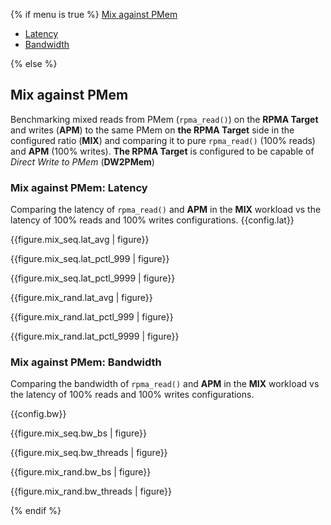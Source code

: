 {% if menu is true %}
<a class="pure-menu-heading" href="#mix">Mix against PMem</a>
<ul class="pure-menu-list">
    <li class="pure-menu-item"><a href="#mix-lat" class="pure-menu-link">Latency</a></li>
    <li class="pure-menu-item"><a href="#mix-bw" class="pure-menu-link">Bandwidth</a></li>
</ul>
{% else %}

<h2 id="mix" class="page-break">Mix against PMem</h2>

Benchmarking mixed reads from PMem (`rpma_read()`) on the **RPMA Target** and writes (**APM**) to the same PMem on **the RPMA Target** side in the configured ratio (**MIX**) and comparing it to pure `rpma_read()` (100% reads) and **APM** (100% writes). **The RPMA Target** is configured to be capable of *Direct Write to PMem* (**DW2PMem**)

<h3 id="mix-lat">Mix against PMem: Latency</h3>

Comparing the latency of `rpma_read()` and **APM** in the **MIX** workload vs the latency of 100% reads and 100% writes configurations.
{{config.lat}}

{{figure.mix_seq.lat_avg | figure}}

{{figure.mix_seq.lat_pctl_999 | figure}}

{{figure.mix_seq.lat_pctl_9999 | figure}}

{{figure.mix_rand.lat_avg | figure}}

{{figure.mix_rand.lat_pctl_999 | figure}}

{{figure.mix_rand.lat_pctl_9999 | figure}}

<h3 id="mix-bw" class="page-break">Mix against PMem: Bandwidth</h3>

Comparing the bandwidth of `rpma_read()` and **APM** in the **MIX** workload vs the latency of 100% reads and 100% writes configurations.

{{config.bw}}

{{figure.mix_seq.bw_bs | figure}}

{{figure.mix_seq.bw_threads | figure}}

{{figure.mix_rand.bw_bs | figure}}

{{figure.mix_rand.bw_threads | figure}}

{% endif %}
